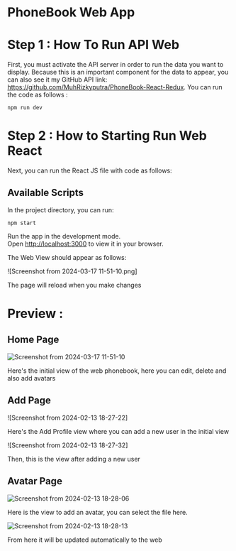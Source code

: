 # PhoneBook Web App

# Step 1 : How To Run API Web

First, you must activate the API server in order to run the data you want to display. Because this is an important component for the data to appear, you can also see it my GitHub API link: https://github.com/MuhRizkyputra/PhoneBook-React-Redux. You can run the code as follows :

`npm run dev`

# Step 2 : How to Starting Run Web React

Next, you can run the React JS file with code as follows:

## Available Scripts

In the project directory, you can run:

`npm start`

Run the app in the development mode.\
Open [http://localhost:3000](http://localhost:3000) to view it in your browser.

The Web View should appear as follows:

![Screenshot from 2024-03-17 11-51-10.png] 

The page will reload when you make changes

# Preview :

## Home Page

![Screenshot from 2024-03-17 11-51-10](https://github.com/MuhRizkyputra/PhoneBook-React-Redux/assets/146927082/0ed560f9-65a2-4e93-8087-4ea8058773a1)


Here's the initial view of the web phonebook, here you can edit, delete and also add avatars

## Add Page

![Screenshot from 2024-02-13 18-27-22]

Here's the Add Profile view where you can add a new user in the initial view

![Screenshot from 2024-02-13 18-27-32]

Then, this is the view after adding a new user


## Avatar Page

![Screenshot from 2024-02-13 18-28-06](https://github.com/adifahmad/ReactreduxC35/assets/52273664/9b8101ae-3814-43b9-b453-5e9ce82e91ac)

Here is the view to add an avatar, you can select the file here.

![Screenshot from 2024-02-13 18-28-13](https://github.com/adifahmad/ReactreduxC35/assets/52273664/bb9ffc63-0e99-4667-aa76-feb29d42a540)

From here it will be updated automatically to the web


